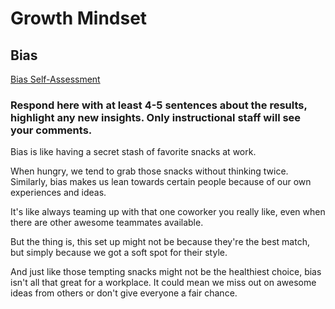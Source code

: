 # Growth Mindset

## Bias

[Bias Self-Assessment](https://codefellows.github.io/common_curriculum/career_coaching/301/bias-assessment.pdf)

### Respond here with at least 4-5 sentences about the results, highlight any new insights. Only instructional staff will see your comments.

Bias is like having a secret stash of favorite snacks at work.

When hungry, we tend to grab those snacks without thinking twice. Similarly, bias makes us lean towards certain people because of our own experiences and ideas.

It's like always teaming up with that one coworker you really like, even when there are other awesome teammates available.

But the thing is, this set up might not be because they're the best match, but simply because we got a soft spot for their style.

And just like those tempting snacks might not be the healthiest choice, bias isn't all that great for a workplace. It could mean we miss out on awesome ideas from others or don't give everyone a fair chance.
